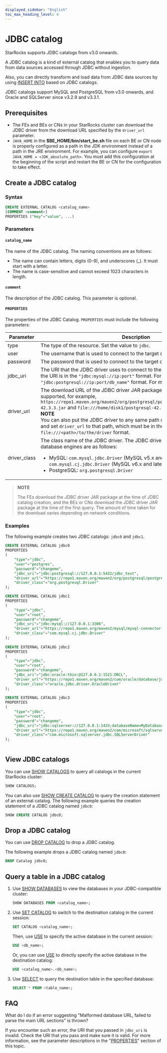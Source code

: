 ```yaml
---
displayed_sidebar: "English"
toc_max_heading_level: 4
---
```


# JDBC catalog

StarRocks supports JDBC catalogs from v3.0 onwards.

A JDBC catalog is a kind of external catalog that enables you to query data from data sources accessed through JDBC without ingestion.

Also, you can directly transform and load data from JDBC data sources by using [INSERT INTO](../../sql-reference/sql-statements/data-manipulation/INSERT.md) based on JDBC catalogs.

JDBC catalogs support MySQL and PostgreSQL from v3.0 onwards, and Oracle and SQLServer since v3.2.9 and v3.3.1.

## Prerequisites

- The FEs and BEs or CNs in your StarRocks cluster can download the JDBC driver from the download URL specified by the `driver_url` parameter.
- `JAVA_HOME` in the **$BE_HOME/bin/start_be.sh** file on each BE or CN node is properly configured as a path in the JDK environment instead of a path in the JRE environment. For example, you can configure `export JAVA_HOME = <JDK_absolute_path>`. You must add this configuration at the beginning of the script and restart the BE or CN for the configuration to take effect.

## Create a JDBC catalog

### Syntax

```SQL
CREATE EXTERNAL CATALOG <catalog_name>
[COMMENT <comment>]
PROPERTIES ("key"="value", ...)
```

### Parameters

#### `catalog_name`

The name of the JDBC catalog. The naming conventions are as follows:

- The name can contain letters, digits (0-9), and underscores (_). It must start with a letter.
- The name is case-sensitive and cannot exceed 1023 characters in length.

#### `comment`

The description of the JDBC catalog. This parameter is optional.

#### `PROPERTIES`

The properties of the JDBC Catalog. `PROPERTIES` must include the following parameters:

| **Parameter**     | **Description**                                                     |
| ----------------- | ------------------------------------------------------------ |
| type              | The type of the resource. Set the value to `jdbc`.           |
| user              | The username that is used to connect to the target database. |
| password          | The password that is used to connect to the target database. |
| jdbc_uri          | The URI that the JDBC driver uses to connect to the target database. For MySQL, the URI is in the `"jdbc:mysql://ip:port"` format. For PostgreSQL, the URI is in the `"jdbc:postgresql://ip:port/db_name"` format. For more information: [PostgreSQL](https://jdbc.postgresql.org/documentation/head/connect.html). |
| driver_url        | The download URL of the JDBC driver JAR package. An HTTP URL or file URL is supported, for example, `https://repo1.maven.org/maven2/org/postgresql/postgresql/42.3.3/postgresql-42.3.3.jar` and `file:///home/disk1/postgresql-42.3.3.jar`.<br />**NOTE**<br />You can also put the JDBC driver to any same path on the FE and BE or CN nodes and set `driver_url` to that path, which must be in the `file:///<path>/to/the/driver` format. |
| driver_class      | The class name of the JDBC driver. The JDBC driver class names of common database engines are as follows:<ul><li>MySQL: `com.mysql.jdbc.Driver` (MySQL v5.x and earlier) and `com.mysql.cj.jdbc.Driver` (MySQL v6.x and later)</li><li>PostgreSQL: `org.postgresql.Driver`</li></ul> |

> **NOTE**
>
> The FEs download the JDBC driver JAR package at the time of JDBC catalog creation, and the BEs or CNs download the JDBC driver JAR package at the time of the first query. The amount of time taken for the download varies depending on network conditions.

### Examples

The following example creates two JDBC catalogs: `jdbc0` and `jdbc1`.

```SQL
CREATE EXTERNAL CATALOG jdbc0
PROPERTIES
(
    "type"="jdbc", 
    "user"="postgres",
    "password"="changeme",
    "jdbc_uri"="jdbc:postgresql://127.0.0.1:5432/jdbc_test",
    "driver_url"="https://repo1.maven.org/maven2/org/postgresql/postgresql/42.3.3/postgresql-42.3.3.jar",
    "driver_class"="org.postgresql.Driver"
);

CREATE EXTERNAL CATALOG jdbc1
PROPERTIES
(
    "type"="jdbc",
    "user"="root",
    "password"="changeme",
    "jdbc_uri"="jdbc:mysql://127.0.0.1:3306",
    "driver_url"="https://repo1.maven.org/maven2/mysql/mysql-connector-java/8.0.28/mysql-connector-java-8.0.28.jar",
    "driver_class"="com.mysql.cj.jdbc.Driver"
);
 
CREATE EXTERNAL CATALOG jdbc2
PROPERTIES
(
    "type"="jdbc",
    "user"="root",
    "password"="changeme",
    "jdbc_uri"="jdbc:oracle:thin:@127.0.0.1:1521:ORCL",
    "driver_url"="https://repo1.maven.org/maven2/com/oracle/database/jdbc/ojdbc10/19.18.0.0/ojdbc10-19.18.0.0.jar",
    "driver_class"="oracle.jdbc.driver.OracleDriver"
);
       
CREATE EXTERNAL CATALOG jdbc3
PROPERTIES
(
    "type"="jdbc",
    "user"="root",
    "password"="changeme",
    "jdbc_uri"="jdbc:sqlserver://127.0.0.1:1433;databaseName=MyDatabase;",
    "driver_url"="https://repo1.maven.org/maven2/com/microsoft/sqlserver/mssql-jdbc/12.4.2.jre11/mssql-jdbc-12.4.2.jre11.jar",
    "driver_class"="com.microsoft.sqlserver.jdbc.SQLServerDriver"
);
       
```

## View JDBC catalogs

You can use [SHOW CATALOGS](../../sql-reference/sql-statements/data-manipulation/SHOW_CATALOGS.md) to query all catalogs in the current StarRocks cluster:

```SQL
SHOW CATALOGS;
```

You can also use [SHOW CREATE CATALOG](../../sql-reference/sql-statements/data-manipulation/SHOW_CREATE_CATALOG.md) to query the creation statement of an external catalog. The following example queries the creation statement of a JDBC catalog named `jdbc0`:

```SQL
SHOW CREATE CATALOG jdbc0;
```

## Drop a JDBC catalog

You can use [DROP CATALOG](../../sql-reference/sql-statements/data-definition/DROP_CATALOG.md) to drop a JDBC catalog.

The following example drops a JDBC catalog named `jdbc0`:

```SQL
DROP Catalog jdbc0;
```

## Query a table in a JDBC catalog

1. Use [SHOW DATABASES](../../sql-reference/sql-statements/data-manipulation/SHOW_DATABASES.md) to view the databases in your JDBC-compatible cluster:

   ```SQL
   SHOW DATABASES FROM <catalog_name>;
   ```

2. Use [SET CATALOG](../../sql-reference/sql-statements/data-definition/SET_CATALOG.md) to switch to the destination catalog in the current session:

    ```SQL
    SET CATALOG <catalog_name>;
    ```

    Then, use [USE](../../sql-reference/sql-statements/data-definition/USE.md) to specify the active database in the current session:

    ```SQL
    USE <db_name>;
    ```

    Or, you can use [USE](../../sql-reference/sql-statements/data-definition/USE.md) to directly specify the active database in the destination catalog:

    ```SQL
    USE <catalog_name>.<db_name>;
    ```

3. Use [SELECT](../../sql-reference/sql-statements/data-manipulation/SELECT.md) to query the destination table in the specified database:

   ```SQL
   SELECT * FROM <table_name>;
   ```

## FAQ

What do I do if an error suggesting "Malformed database URL, failed to parse the main URL sections" is thrown?

If you encounter such an error, the URI that you passed in `jdbc_uri` is invalid. Check the URI that you pass and make sure it is valid. For more information, see the parameter descriptions in the "[PROPERTIES](#properties)" section of this topic.

